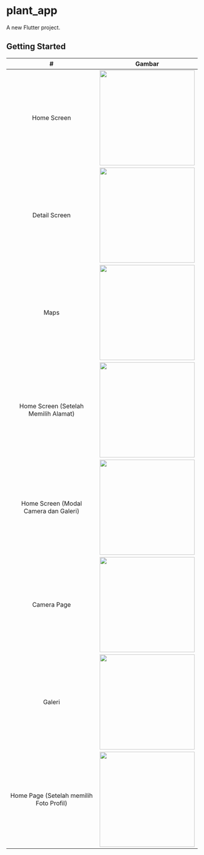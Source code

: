 # plant_app

A new Flutter project.

## Getting Started

<table>
  <thead>
    <tr>
      <th>#</th>
      <th>Gambar</th>
    </tr>
  </thead>
  <tbody>
    <tr>
      <td align = "center">Home Screen</td>
      <td><img src="https://github.com/user-attachments/assets/de50a30e-8371-4c85-b41f-6b177123dc04" width ="250"/></td>
    </tr>
    <tr>
      <td align = "center">Detail Screen</td>
      <td><img src="https://github.com/user-attachments/assets/78733035-43b6-4e48-8cfb-1d580c373a1d" width ="250"/></td>
    </tr>
    <tr>
      <td align = "center">Maps</td>
      <td><img src="https://github.com/user-attachments/assets/316aac7d-6eb9-4b41-a0aa-d199e5b37d23" width ="250"/></td>
    </tr>
    <tr>
      <td align = "center">Home Screen (Setelah Memilih Alamat)</td>
      <td><img src="https://github.com/user-attachments/assets/0dd51017-1be4-4eeb-864b-9ff6a8d1526a" width ="250"/></td>
    </tr>
    <tr>
      <td align = "center">Home Screen (Modal Camera dan Galeri)</td>
      <td><img src="https://github.com/user-attachments/assets/ad076059-2dbe-4fb9-a2ec-f958bcc258e8" width ="250"/></td>
    </tr>
    <tr>
      <td align = "center">Camera Page</td>
      <td><img src="https://github.com/user-attachments/assets/5bc7c9f3-d972-4dbd-aed2-5c79e1d82189" width ="250"/></td>
    </tr>
    <tr>
      <td align = "center">Galeri</td>
      <td><img src="https://github.com/user-attachments/assets/90b49c0f-7efa-452f-a017-ed0c49baaa3a" width ="250"/></td>
    </tr>
    <tr>
      <td align = "center">Home Page (Setelah memilih Foto Profil)</td>
      <td><img src="https://github.com/user-attachments/assets/da63135e-023a-4383-ac04-678bd46c2701" width ="250"/></td>
    </tr>
  </tbody>
</table>

